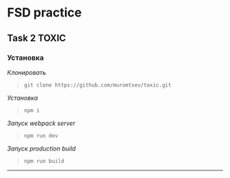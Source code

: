 # FSD practice 
## Task 2 TOXIC

### Установка

_Клонировать_
> ```git clone https://github.com/muromtsev/toxic.git```

_Установка_
> ```npm i```

_Запуск webpack server_
> ```npm run dev```

_Запуск production build_
> ```npm run build```

---




